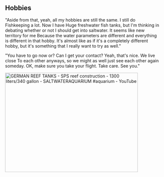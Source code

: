 <h2> 
<b> 
Hobbies
</b> 
</h2> 

"Aside from that, yeah, all my hobbies are still the same. I still do Fishkeeping a lot. Now I have Huge freshwater fish tanks, but I'm thinking in debating whether or not I should get into saltwater. It seems like new territory for me Because the water parameters are different and everything is different in that hobby. It's almost like as if it's a completely different hobby, but it's something that I really want to try as well." 

"You have to go now or? Can I get your contact? Yeah, that's nice. We live close To each other anyways, so we might as well just see each other again someday. OK, make sure you take your flight. Take care. See you." 

<img src="https://i.ytimg.com/vi/nSRLHhCvsCU/hqdefault.jpg" jsaction="VQAsE" class="r48jcc pT0Scc iPVvYb" style="max-width: 480px; height: 324px; margin: 0px; width: 432px;" alt="GERMAN REEF TANKS - SPS reef construction - 1300 liters/340 gallon -  SALTWATERAQUARIUM #aquarium - YouTube" jsname="kn3ccd" aria-hidden="false">